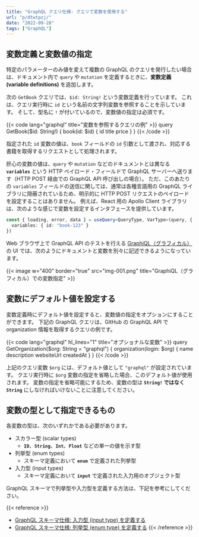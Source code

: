 ```yaml
---
title: "GraphQL クエリ仕様: クエリで変数を使用する"
url: "p/dtwtpzj/"
date: "2022-09-28"
tags: ["GraphQL"]
---
```


変数定義と変数値の指定
----

特定のパラメーターのみ値を変えて複数の GraphQL のクエリを発行したい場合は、ドキュメント内で `query` や `mutation` を定義するときに、__変数定義 (variable definitions)__ を追加します。

次の `GetBook` クエリでは、`$id: String!` という変数定義を行っています。
これは、クエリ実行時に `id` という名前の文字列変数を参照することを示しています。
そして、型名に `!` が付いているので、変数値の指定は必須です。

{{< code lang="graphql" title="変数を参照するクエリの例" >}}
query GetBook($id: String!) {
  book(id: $id) {
    id
    title
    price
  }
}
{{< /code >}}

指定された `id` 変数の値は、`book` フィールドの `id` 引数として渡され、対応する書籍を取得するリクエストとして処理されます。

肝心の変数の値は、`query` や `mutation` などのドキュメントとは異なる __`variables`__ という HTTP ペイロード・フィールドで GraphQL サーバーへ送ります（HTTP POST 経由での GraphQL API 呼び出しの場合）。
ただ、このあたりの `variables` フィールドの送信に関しては、通常は各種言語用の GraphQL ライブラリに隠蔽されているため、明示的に HTTP POST リクエストのペイロードを設定することはありません。
例えば、React 用の Apollo Client ライブラリは、次のような感じで変数を設定するインタフェースを提供しています。

```ts
const { loading, error, data } = useQuery<QueryType, VarType>(query, {
  variables: { id: "book-123" }
})
```

Web ブラウザ上で GraphQL API のテストを行える [GraphiQL（グラフィカル）](https://github.com/graphql/graphiql) の UI では、次のようにドキュメントと変数を別々に記述できるようになっています。

{{< image w="400" border="true" src="img-001.png" title="GraphiQL（グラフィカル）での変数指定" >}}


変数にデフォルト値を設定する
----

変数定義時にデフォルト値を設定すると、変数値の指定をオプションにすることができます。
下記の GraphQL クエリは、GitHub の GraphQL API で organization 情報を取得するクエリの例です。

{{< code lang="graphql" hl_lines="1" title="オプショナルな変数" >}}
query GetOrganization($org: String = "graphql") {
  organization(login: $org) {
    name
    description
    websiteUrl
    createdAt
  }
}
{{< /code >}}

上記のクエリ変数 `$org` には、デフォルト値として `"graphql"` が設定されています。
クエリ実行時に `$org` 変数の指定を省略した場合、このデフォルト値が使用されます。
変数の指定を省略可能にするため、変数の型は __`String!` ではなく `String`__ にしなければいけないことに注意してください。


変数の型として指定できるもの
----

各変数の型は、次のいずれかである必要があります。

- スカラー型 (scalar types)
  - __`ID`__、__`String`__、__`Int`__、__`Float`__ などの単一の値を示す型
- 列挙型 (enum types)
  - スキーマ定義において __`enum`__ で定義された列挙型
- 入力型 (input types)
  - スキーマ定義において __`input`__ で定義された入力用のオブジェクト型

GraphQL スキーマで列挙型や入力型を定義する方法は、下記を参考にしてください。

{{< reference >}}
- [GraphQL スキーマ仕様: 入力型 (input type) を定義する](/p/nhhwqtu/)
- [GraphQL スキーマ仕様: 列挙型 (enum type) を定義する](/p/isotm77/)
{{< /reference >}}

